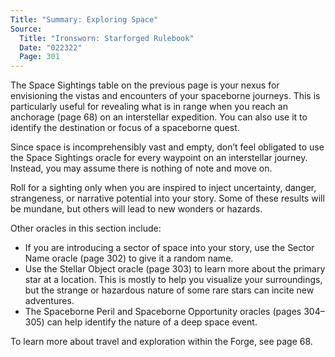 ```yaml
---
Title: "Summary: Exploring Space"
Source:
  Title: "Ironsworn: Starforged Rulebook"
  Date: "022322"
  Page: 301
---
```


The Space Sightings table on the previous page is your nexus for envisioning the vistas and encounters of your spaceborne journeys. This is particularly useful for revealing what is in range when you reach an anchorage (page 68) on an interstellar expedition. You can also use it to identify the destination or focus of a spaceborne quest.

Since space is incomprehensibly vast and empty, don’t feel obligated to use the Space Sightings oracle for every waypoint on an interstellar journey. Instead, you may assume there is nothing of note and move on.

Roll for a sighting only when you are inspired to inject uncertainty, danger, strangeness, or narrative potential into your story. Some of these results will be mundane, but others will lead to new wonders or hazards.

Other oracles in this section include:

  * If you are introducing a sector of space into your story, use the Sector Name oracle (page 302) to give it a random name.
  * Use the Stellar Object oracle (page 303) to learn more about the primary star at a location. This is mostly to help you visualize your surroundings, but the strange or hazardous nature of some rare stars can incite new adventures.
  * The Spaceborne Peril and Spaceborne Opportunity oracles (pages 304–305) can help identify the nature of a deep space event.

To learn more about travel and exploration within the Forge, see page 68.
